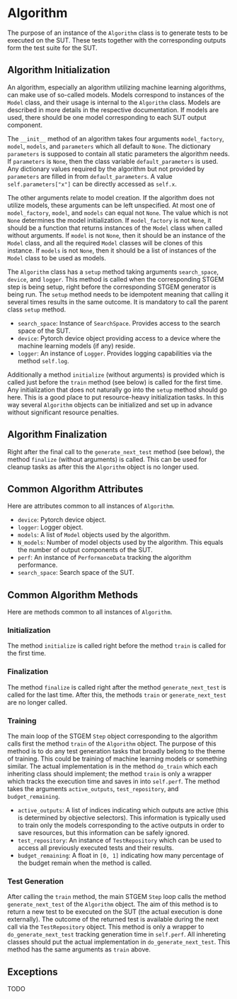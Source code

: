 # Algorithm
The purpose of an instance of the `Algorithm` class is to generate tests to be executed on the SUT. These tests together with the corresponding outputs form the test suite for the SUT.

## Algorithm Initialization
An algorithm, especially an algorithm utilizing machine learning algorithms, can make use of so-called models. Models correspond to instances of the `Model` class, and their usage is internal to the `Algorithm` class. Models are described in more details in the respective documentation. If models are used, there should be one model corresponding to each SUT output component.

The `__init__` method of an algorithm takes four arguments `model_factory`, `model`, `models`, and `parameters` which all default to `None`. The dictionary `parameters` is supposed to contain all static parameters the algorithm needs. If `parameters` is `None`, then the class variable `default_parameters` is used. Any dictionary values required by the algorithm but not provided by `parameters` are filled in from `default_parameters`. A value `self.parameters["x"]` can be directly accessed as `self.x`.

The other arguments relate to model creation. If the algorithm does not utilize models, these arguments can be left unspecified. At most one of `model_factory`, `model`, and `models` can equal not `None`. The value which is not `None` determines the model initialization. If `model_factory` is not `None`, it should be a function that returns instances of the `Model` class when called without arguments. If `model` is not `None`, then it should be an instance of the `Model` class, and all the required `Model` classes will be clones of this instance. If `models` is not `None`, then it should be a list of instances of the `Model` class to be used as models.

The `Algorithm` class has a `setup` method taking arguments `search_space`, `device`, and `logger`. This method is called when the corresponding STGEM step is being setup, right before the corresponding STGEM generator is being run. The `setup` method needs to be idempotent meaning that calling it several times results in the same outcome. It is mandatory to call the parent class `setup` method.

* `search_space`: Instance of `SearchSpace`. Provides access to the search space of the SUT.
* `device`: Pytorch device object providing access to a device where the machine learning models (if any) reside.
* `logger`: An instance of `Logger`. Provides logging capabilities via the method `self.log`.

Additionally a method `initialize` (without arguments) is provided which is called just before the `train` method (see below) is called for the first time. Any initialization that does not naturally go into the `setup` method should go here. This is a good place to put resource-heavy initialization tasks. In this way several `Algorithm` objects can be initialized and set up in advance without significant resource penalties.

## Algorithm Finalization
Right after the final call to the `generate_next_test` method (see below), the method `finalize` (without arguments) is called. This can be used for cleanup tasks as after this the `Algorithm` object is no longer used.

## Common Algorithm Attributes
Here are attributes common to all instances of `Algorithm`.

* `device`: Pytorch device object.
* `logger`: Logger object.
* `models`: A list of `Model` objects used by the algorithm.
* `N_models`: Number of model objects used by the algorithm. This equals the number of output components of the SUT.
* `perf`: An instance of `PerformanceData` tracking the algorithm performance.
* `search_space`: Search space of the SUT.

## Common Algorithm Methods
Here are methods common to all instances of `Algorithm`.

### Initialization
The method `initialize` is called right before the method `train` is called for the first time.

### Finalization
The method `finalize` is called right after the method `generate_next_test` is called for the last time. After this, the methods `train` or `generate_next_test` are no longer called.

### Training
The main loop of the STGEM `Step` object corresponding to the algorithm calls first the method `train` of the `Algorithm` object. The purpose of this method is to do any test generation tasks that broadly belong to the theme of training. This could be training of machine learning models or something similar. The actual implementation is in the method `do_train` which each inheriting class should implement; the method `train` is only a wrapper which tracks the execution time and saves in into `self.perf`. The method takes the arguments `active_outputs`, `test_repository`, and `budget_remaining`.

* `active_outputs`: A list of indices indicating which outputs are active (this is determined by objective selectors). This information is typically used to train only the models corresponding to the active outputs in order to save resources, but this information can be safely ignored.
* `test_repository`: An instance of `TestRepository` which can be used to access all previously executed tests and their results.
* `budget_remaining`: A float in `[0, 1]` indicating how many percentage of the budget remain when the method is called.

### Test Generation
After calling the `train` method, the main STGEM `Step` loop calls the method `generate_next_test` of the `Algorithm` object. The aim of this method is to return a new test to be executed on the SUT (the actual execution is done externally). The outcome of the returned test is available during the next call via the `TestRepository` object. This method is only a wrapper to `do_generate_next_test` tracking generation time in `self.perf`. All inhereting classes should put the actual implementation in `do_generate_next_test`. This method has the same arguments as `train` above.

## Exceptions
TODO
